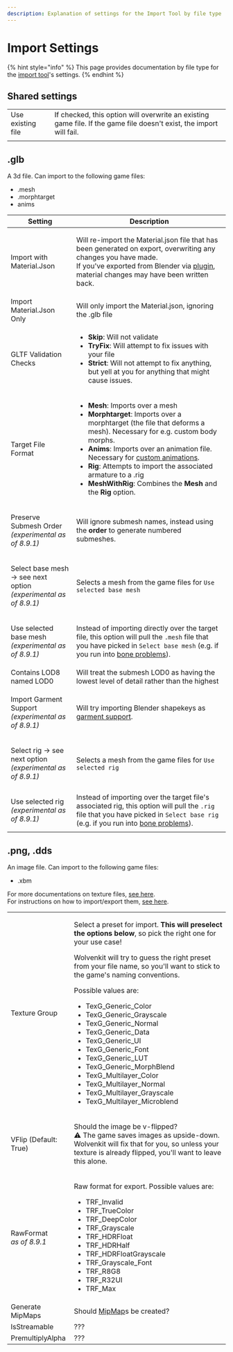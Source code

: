 ```yaml
---
description: Explanation of settings for the Import Tool by file type
---
```


# Import Settings

{% hint style="info" %}
This page provides documentation by file type for the [import tool](../../usage/import-export/#import-tool)'s settings.
{% endhint %}

## Shared settings

|                   |                                                                                                                     |
| ----------------- | ------------------------------------------------------------------------------------------------------------------- |
| Use existing file | If checked, this option will overwrite an existing game file. If the game file doesn't exist, the import will fail. |
|                   |                                                                                                                     |

## .glb

A 3d file. Can import to the following game files:

* .mesh
* .morphtarget
* anims

| Setting                                                                           | Description                                                                                                                                                                                                                                                                                                                                                                                                                                                                                                                                                                                       |
| --------------------------------------------------------------------------------- | ------------------------------------------------------------------------------------------------------------------------------------------------------------------------------------------------------------------------------------------------------------------------------------------------------------------------------------------------------------------------------------------------------------------------------------------------------------------------------------------------------------------------------------------------------------------------------------------------- |
| Import with Material.Json                                                         | <p>Will re-import the Material.json file that has been generated on export, overwriting any changes you have made. <br>If you've exported from Blender via <a href="../../usage/blender-integration.md#how-does-it-work">plugin</a>, material changes may have been written back.</p>                                                                                                                                                                                                                                                                                                             |
| Import Material.Json Only                                                         | Will only import the Material.json, ignoring the .glb file                                                                                                                                                                                                                                                                                                                                                                                                                                                                                                                                        |
| GLTF Validation Checks                                                            | <ul><li><strong>Skip</strong>: Will not validate</li><li><strong>TryFix</strong>: Will attempt to fix issues with your file</li><li><strong>Strict</strong>: Will not attempt to fix anything, but yell at you for anything that might cause issues.</li></ul>                                                                                                                                                                                                                                                                                                                                    |
| Target File Format                                                                | <ul><li><strong>Mesh</strong>: Imports over a mesh</li><li><strong>Morphtarget</strong>: Imports over a morphtarget (the file that deforms a mesh). Necessary for e.g. custom body morphs.</li><li><strong>Anims</strong>: Imports over an animation file. Necessary for <a href="https://wiki.redmodding.org/cyberpunk-2077-modding/modding-guides/animations">custom animations</a>.</li><li><strong>Rig</strong>: Attempts to import the associated armature to a .rig</li><li><strong>MeshWithRig</strong>: Combines the <strong>Mesh</strong> and the <strong>Rig</strong> option.</li></ul> |
| <p>Preserve Submesh Order <br><em>(experimental as of 8.9.1)</em></p>             | Will ignore submesh names, instead using the **order** to generate numbered submeshes.                                                                                                                                                                                                                                                                                                                                                                                                                                                                                                            |
| <p>Select base mesh -> see next option<br><em>(experimental as of 8.9.1)</em></p> | Selects a mesh from the game files for `Use selected base mesh`                                                                                                                                                                                                                                                                                                                                                                                                                                                                                                                                   |
| <p>Use selected base mesh<br><em>(experimental as of 8.9.1)</em></p>              | Instead of importing directly over the target file, this option will pull the `.mesh` file that you have picked in `Select base mesh`  (e.g. if you run into [bone problems](https://wiki.redmodding.org/cyberpunk-2077-modding/modding-know-how/3d-modelling/troubleshooting-your-mesh-edits#bone-neutral\_bone-not-present-in-export-rig-s-import-mesh)).                                                                                                                                                                                                                                       |
| Contains LOD8 named LOD0                                                          | Will treat the submesh LOD0 as having the lowest level of detail rather than the highest                                                                                                                                                                                                                                                                                                                                                                                                                                                                                                          |
| <p>Import Garment Support<br><em>(experimental as of 8.9.1)</em></p>              | Will try importing Blender shapekeys as [garment support](https://wiki.redmodding.org/cyberpunk-2077-modding/modding-know-how/3d-modelling/garment-support-how-does-it-work).                                                                                                                                                                                                                                                                                                                                                                                                                     |
| <p>Select rig -> see next option<br><em>(experimental as of 8.9.1)</em></p>       | Selects a mesh from the game files for `Use selected rig`                                                                                                                                                                                                                                                                                                                                                                                                                                                                                                                                         |
| <p>Use selected rig<br><em>(experimental as of 8.9.1)</em></p>                    | Instead of importing over the target file's associated rig, this option will pull the `.rig` file that you have picked in `Select base rig` (e.g. if you run into [bone problems](https://wiki.redmodding.org/cyberpunk-2077-modding/modding-know-how/3d-modelling/troubleshooting-your-mesh-edits#bone-neutral\_bone-not-present-in-export-rig-s-import-mesh)).                                                                                                                                                                                                                                  |

## .png, .dds

An image file. Can import to the following game files:

* .xbm

For more documentations on texture files, [see here](https://wiki.redmodding.org/cyberpunk-2077-modding/modding-know-how/files-and-what-they-do/textures-.xbm-files). \
For instructions on how to import/export them, [see here](https://wiki.redmodding.org/cyberpunk-2077-modding/modding-know-how/textures/images-importing-editing-exporting).

|                                          |                                                                                                                                                                                                                                                                                                                                                                                                                                                                                                                                                                                                                                                                                       |
| ---------------------------------------- | ------------------------------------------------------------------------------------------------------------------------------------------------------------------------------------------------------------------------------------------------------------------------------------------------------------------------------------------------------------------------------------------------------------------------------------------------------------------------------------------------------------------------------------------------------------------------------------------------------------------------------------------------------------------------------------- |
| Texture Group                            | <p>Select a preset for import. <strong>This will preselect the options below</strong>, so pick  the right one for your use case!</p><p></p><p>Wolvenkit will try to guess the right preset from your file name, so you'll want to stick to the game's naming conventions.</p><p></p><p>Possible values are:</p><ul><li>TexG_Generic_Color</li><li>TexG_Generic_Grayscale</li><li>TexG_Generic_Normal</li><li>TexG_Generic_Data</li><li>TexG_Generic_UI</li><li>TexG_Generic_Font</li><li>TexG_Generic_LUT</li><li>TexG_Generic_MorphBlend</li><li>TexG_Multilayer_Color</li><li>TexG_Multilayer_Normal</li><li>TexG_Multilayer_Grayscale</li><li>TexG_Multilayer_Microblend</li></ul> |
| VFlip (Default: True)                    | <p>Should the image be v-flipped?<br>⚠ The game saves images as upside-down. Wolvenkit will fix that for you, so unless your texture is already flipped, you'll want to leave this alone.</p>                                                                                                                                                                                                                                                                                                                                                                                                                                                                                         |
| <p>RawFormat<br><em>as of 8.9.1</em></p> | <p>Raw format for export. Possible values are:</p><ul><li>TRF_Invalid</li><li>TRF_TrueColor</li><li>TRF_DeepColor</li><li>TRF_Grayscale</li><li>TRF_HDRFloat</li><li>TRF_HDRHalf</li><li>TRF_HDRFloatGrayscale</li><li>TRF_Grayscale_Font</li><li>TRF_R8G8</li><li>TRF_R32UI</li><li>TRF_Max</li></ul>                                                                                                                                                                                                                                                                                                                                                                                |
| Generate MipMaps                         | Should [MipMap](https://en.wikipedia.org/wiki/Mipmap)s be created?                                                                                                                                                                                                                                                                                                                                                                                                                                                                                                                                                                                                                    |
| IsStreamable                             | ???                                                                                                                                                                                                                                                                                                                                                                                                                                                                                                                                                                                                                                                                                   |
| PremultiplyAlpha                         | ???                                                                                                                                                                                                                                                                                                                                                                                                                                                                                                                                                                                                                                                                                   |


